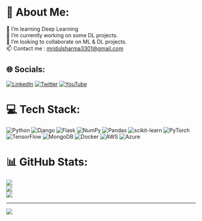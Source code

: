 # 💫 About Me:
🌱 I’m  learning Deep Learning<br>🔭 I’m currently working on some DL projects.<br>👯 I’m looking to collaborate on ML & DL projects.<br>📫 Contact me : mridulsharma3301@gmail.com


## 🌐 Socials:
[![LinkedIn](https://img.shields.io/badge/LinkedIn-%230077B5.svg?logo=linkedin&logoColor=white)](https://linkedin.com/in/mridul3301) [![Twitter](https://img.shields.io/badge/Twitter-%231DA1F2.svg?logo=Twitter&logoColor=white)](https://twitter.com/mriiidullll) [![YouTube](https://img.shields.io/badge/YouTube-%23FF0000.svg?logo=YouTube&logoColor=white)](https://youtube.com/@UCF0DSqtmkmbw115NsjGBvsg) 

# 💻 Tech Stack:
![Python](https://img.shields.io/badge/python-3670A0?style=for-the-badge&logo=python&logoColor=ffdd54) ![Django](https://img.shields.io/badge/django-%23092E20.svg?style=for-the-badge&logo=django&logoColor=white) ![Flask](https://img.shields.io/badge/flask-%23000.svg?style=for-the-badge&logo=flask&logoColor=white) ![NumPy](https://img.shields.io/badge/numpy-%23013243.svg?style=for-the-badge&logo=numpy&logoColor=white) ![Pandas](https://img.shields.io/badge/pandas-%23150458.svg?style=for-the-badge&logo=pandas&logoColor=white) ![scikit-learn](https://img.shields.io/badge/scikit--learn-%23F7931E.svg?style=for-the-badge&logo=scikit-learn&logoColor=white) ![PyTorch](https://img.shields.io/badge/PyTorch-%23EE4C2C.svg?style=for-the-badge&logo=PyTorch&logoColor=white) ![TensorFlow](https://img.shields.io/badge/TensorFlow-%23FF6F00.svg?style=for-the-badge&logo=TensorFlow&logoColor=white) ![MongoDB](https://img.shields.io/badge/MongoDB-%234ea94b.svg?style=for-the-badge&logo=mongodb&logoColor=white) ![Docker](https://img.shields.io/badge/docker-%230db7ed.svg?style=for-the-badge&logo=docker&logoColor=white) ![AWS](https://img.shields.io/badge/AWS-%23FF9900.svg?style=for-the-badge&logo=amazon-aws&logoColor=white) ![Azure](https://img.shields.io/badge/azure-%230072C6.svg?style=for-the-badge&logo=azure-devops&logoColor=white)
# 📊 GitHub Stats:
![](https://github-readme-stats.vercel.app/api?username=mridul3301&theme=dark&hide_border=true&include_all_commits=false&count_private=false)<br/>
![](https://github-readme-streak-stats.herokuapp.com/?user=mridul3301&theme=dark&hide_border=true)<br/>
![](https://github-readme-stats.vercel.app/api/top-langs/?username=mridul3301&theme=dark&hide_border=true&include_all_commits=false&count_private=false&layout=compact)

---
[![](https://visitcount.itsvg.in/api?id=mridul3301&icon=1&color=0)](https://visitcount.itsvg.in)

<!-- Proudly created with GPRM ( https://gprm.itsvg.in ) -->
